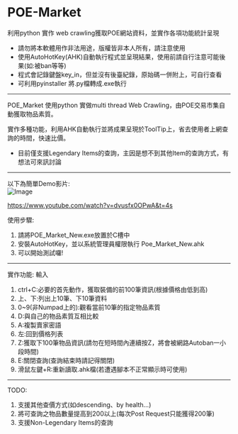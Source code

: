 # POE-Market
利用python 實作 web crawling獲取POE網站資料，並實作各項功能統計呈現

*  請勿將本軟體用作非法用途，版權皆非本人所有，請注意使用
*  使用AutoHotKey(AHK)自動執行程式並呈現結果，使用前請自行注意可能後果(如:被ban等等)
*  程式會記錄鍵盤key_in，但並沒有後臺紀錄，原始碼一併附上，可自行查看
*  可利用pyinstaller 將.py檔轉成.exe執行
-----------------------------------------------------------------------------------

POE_Market 使用python 實做multi thread Web Crawling，由POE交易市集自動獲取物品素質。

實作多種功能，利用AHK自動執行並將成果呈現於ToolTip上，省去使用者上網查詢的時間，快速比價。

*  目前僅支援Legendary Items的查詢，主因是想不到其他Item的查詢方式，有想法可來訊討論

-----------------------------------------------------------------------------------

以下為簡單Demo影片:  
![Image](https://j.gifs.com/voPYVn.gif)  

https://www.youtube.com/watch?v=dvusfx0OPwA&t=4s

使用步驟:
1.  請將POE_Market_New.exe放置於C槽中
2.  安裝AutoHotKey，並以系統管理員權限執行 Poe_Market_New.ahk
3.  可以開始測試囉!

-----------------------------------------------------------------------------------

實作功能:
輸入
1.  ctrl+C:必要的首先動作，獲取裝備的前100筆資訊(根據價格由低到高)
2.  上、下:列出上10筆、下10筆資料
3.  0~9(非Numpad上的):觀看當前10筆的指定物品素質
4.  D:與自己的物品素質互相比較
5.  A:複製賣家密語
6.  左:回到價格列表
7.  Z:獲取下100筆物品資訊(請勿在短時間內連續按Z，將會被網路Autoban一小段時間)
8.  E:關閉查詢(查詢結束時請記得關閉)
9.  滑鼠左鍵+R:重新讀取.ahk檔(若遭遇腳本不正常顯示時可使用)

-----------------------------------------------------------------------------------

TODO:
1.  支援其他查價方式(如descending、by health...)
2.  將可查詢之物品數量提高到200以上(每次Post Request只能獲得200筆)
3.  支援Non-Legendary Items的查詢



